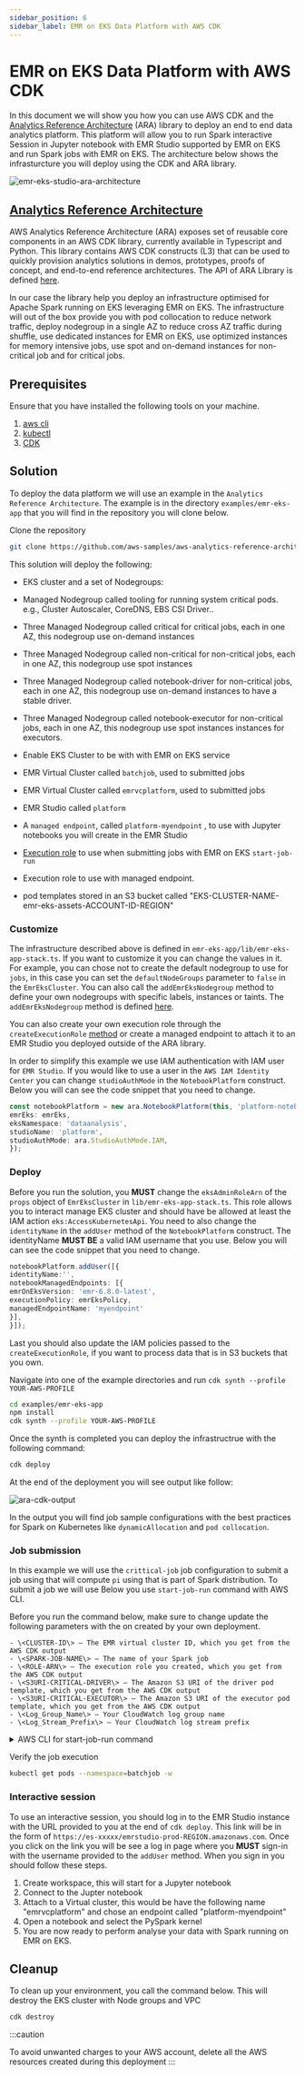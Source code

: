 ```yaml
---
sidebar_position: 6
sidebar_label: EMR on EKS Data Platform with AWS CDK
---
```


# EMR on EKS Data Platform with AWS CDK

In this document we will show you how you can use AWS CDK and the [Analytics Reference Architecture](https://aws.amazon.com/blogs/opensource/adding-cdk-constructs-to-the-aws-analytics-reference-architecture/) (ARA) library to deploy an end to end data analytics platform. This platform will allow you to run Spark interactive Session in Jupyter notebook with EMR Studio supported by EMR on EKS and run Spark jobs with EMR on EKS. The architecture below shows the infrasturcture you will deploy using the CDK and ARA library.

![emr-eks-studio-ara-architecture](./img/emr-eks-studio-cdk-ara.png)

## [Analytics Reference Architecture](https://aws.amazon.com/blogs/opensource/adding-cdk-constructs-to-the-aws-analytics-reference-architecture/)

AWS Analytics Reference Architecture (ARA) exposes set of reusable core components in an AWS CDK library, currently available in Typescript and Python. This library contains AWS CDK constructs (L3) that can be used to quickly provision analytics solutions in demos, prototypes, proofs of concept, and end-to-end reference architectures. The API of ARA Library is defined [here](https://constructs.dev/packages/aws-analytics-reference-architecture/v/2.4.11?lang=typescript).

In our case the library help you deploy an infrastructure optimised for Apache Spark running on EKS leveraging EMR on EKS. The infrastructure will out of the box provide you with pod collocation to reduce network traffic, deploy nodegroup in a single AZ to reduce cross AZ traffic during shuffle, use dedicated instances for EMR on EKS, use optimized instances for memory intensive jobs, use spot and on-demand instances for non-critical job and for critical jobs.

## Prerequisites

Ensure that you have installed the following tools on your machine.

1. [aws cli](https://docs.aws.amazon.com/cli/latest/userguide/install-cliv2.html)
2. [kubectl](https://Kubernetes.io/docs/tasks/tools/)
3. [CDK](https://docs.aws.amazon.com/cdk/v2/guide/getting_started.html#getting_started_install)

## Solution

To deploy the data platform we will use an example in the `Analytics Reference Architecture`. The example is in the directory `examples/emr-eks-app` that you will find in the repository you will clone below.

Clone the repository

```bash
git clone https://github.com/aws-samples/aws-analytics-reference-architecture.git
```

This solution will deploy the following:

- EKS cluster and a set of Nodegroups:

- Managed Nodegroup called tooling for running system critical pods. e.g., Cluster Autoscaler, CoreDNS, EBS CSI Driver..
- Three Managed Nodegroup called critical for critical jobs, each in one AZ, this nodegroup use on-demand instances
- Three Managed Nodegroup called non-critical for non-critical jobs, each in one AZ, this nodegroup use spot instances
- Three Managed Nodegroup called notebook-driver for non-critical jobs, each in one AZ, this nodegroup use on-demand instances to have a stable driver.
- Three Managed Nodegroup called notebook-executor for non-critical jobs, each in one AZ, this nodegroup use spot instances instances for executors.

- Enable EKS Cluster to be with with EMR on EKS service
- EMR Virtual Cluster called `batchjob`, used to submitted jobs
- EMR Virtual Cluster called `emrvcplatform`, used to submitted jobs
- EMR Studio called `platform`
- A `managed endpoint`, called `platform-myendpoint` , to use with Jupyter notebooks you will create in the EMR Studio
- [Execution role](https://docs.aws.amazon.com/emr/latest/EMR-on-EKS-DevelopmentGuide/iam-execution-role.html) to use when submitting jobs with EMR on EKS `start-job-run`
- Execution role to use with managed endpoint.
- pod templates stored in an S3 bucket called "EKS-CLUSTER-NAME-emr-eks-assets-ACCOUNT-ID-REGION"

### Customize

The infrastructure described above is defined in `emr-eks-app/lib/emr-eks-app-stack.ts`. If you want to customize it you can change the values in it. For example, you can chose not to create the default nodegroup to use for `jobs`, in this case you can set the `defaultNodeGroups` parameter to `false` in the `EmrEksCluster`. You can also call the `addEmrEksNodegroup` method to define your own nodegroups with specific labels, instances or taints. The `addEmrEksNodegroup` method is defined [here](https://constructs.dev/packages/aws-analytics-reference-architecture/v/2.4.11/api/EmrEksCluster?lang=typescript#addEmrEksNodegroup).

You can also create your own execution role through the `createExecutionRole` [method](https://constructs.dev/packages/aws-analytics-reference-architecture/v/2.4.11/api/EmrEksCluster?lang=typescript#createExecutionRole) or create a managed endpoint to attach it to an EMR Studio you deployed outside of the ARA library.

In order to simplify this example we use IAM authentication with IAM user for `EMR Studio`. If you would like to use a user in the `AWS IAM Identity Center` you can change `studioAuthMode` in the `NotebookPlatform` construct. Below you will can see the code snippet that you need to change.

```ts
const notebookPlatform = new ara.NotebookPlatform(this, 'platform-notebook', {
emrEks: emrEks,
eksNamespace: 'dataanalysis',
studioName: 'platform',
studioAuthMode: ara.StudioAuthMode.IAM,
});
```

### Deploy

Before you run the solution, you **MUST** change the `eksAdminRoleArn` of the `props` object of `EmrEksCluster` in `lib/emr-eks-app-stack.ts`. This role allows you to interact manage EKS cluster and should have be allowed at least the IAM action `eks:AccessKubernetesApi`. You need to also change the `identityName` in the `addUser` method of the `NotebookPlatform` construct. The identityName **MUST BE** a valid IAM username that you use. Below you will can see the code snippet that you need to change.

```ts
notebookPlatform.addUser([{
identityName:'',
notebookManagedEndpoints: [{
emrOnEksVersion: 'emr-6.8.0-latest',
executionPolicy: emrEksPolicy,
managedEndpointName: 'myendpoint'
}],
}]);
```

Last you should also update the IAM policies passed to the `createExecutionRole`, if you want to process data that is in S3 buckets that you own.

Navigate into one of the example directories and run `cdk synth --profile YOUR-AWS-PROFILE`

```bash
cd examples/emr-eks-app
npm install
cdk synth --profile YOUR-AWS-PROFILE
```

Once the synth is completed you can deploy the infrastructrue with the following command:

```bash
cdk deploy
```

At the end of the deployment you will see output like follow:

![ara-cdk-output](./img/cdk-deploy-result.png)

In the output you will find job sample configurations with the best practices for Spark on Kubernetes like `dynamicAllocation` and `pod collocation`.

### Job submission

In this example we will use the `crittical-job` job configuration to submit a job using that will compute `pi` using that is part of Spark distribution.
To submit a job we will use Below you use `start-job-run` command with AWS CLI.

Before you run the command below, make sure to change update the following parameters with the on created by your own deployment.

    - \<CLUSTER-ID\> – The EMR virtual cluster ID, which you get from the AWS CDK output
    - \<SPARK-JOB-NAME\> – The name of your Spark job
    - \<ROLE-ARN\> – The execution role you created, which you get from the AWS CDK output
    - \<S3URI-CRITICAL-DRIVER\> – The Amazon S3 URI of the driver pod template, which you get from the AWS CDK output
    - \<S3URI-CRITICAL-EXECUTOR\> – The Amazon S3 URI of the executor pod template, which you get from the AWS CDK output
    - \<Log_Group_Name\> – Your CloudWatch log group name
    - \<Log_Stream_Prefix\> – Your CloudWatch log stream prefix

<details>
    <summary>AWS CLI for start-job-run command</summary>

    ```bash
    aws emr-containers start-job-run \
        --virtual-cluster-id CLUSTER-ID\
        --name=SPARK-JOB-NAME\
        --execution-role-arn ROLE-ARN \
        --release-label emr-6.8.0-latest \
        --job-driver '{
        "sparkSubmitJobDriver":{
            "entryPoint": "local:///usr/lib/spark/examples/src/main/python/pi.py"
        }
    }' \
    --configuration-overrides '{
        "applicationConfiguration": [
        {
            "classification": "spark-defaults",
            "properties": {
                "spark.hadoop.hive.metastore.client.factory.class": "com.amazonaws.glue.catalog.metastore.AWSGlueDataCatalogHiveClientFactory",
                "spark.sql.catalogImplementation": "hive",
                "spark.dynamicAllocation.enabled":"true",
                "spark.dynamicAllocation.minExecutors": "8",
                "spark.dynamicAllocation.maxExecutors": "40",
                "spark.kubernetes.allocation.batch.size": "8",
                "spark.executor.cores": "8",
                "spark.kubernetes.executor.request.cores": "7",
                "spark.executor.memory": "28G",
                "spark.driver.cores": "2",
                "spark.kubernetes.driver.request.cores": "2",
                "spark.driver.memory": "6G",
                "spark.dynamicAllocation.executorAllocationRatio": "1",
                "spark.dynamicAllocation.shuffleTracking.enabled": "true",
                "spark.dynamicAllocation.shuffleTracking.timeout": "300s",
                "spark.kubernetes.driver.podTemplateFile": "s3://EKS-CLUSTER-NAME-emr-eks-assets-ACCOUNT-ID-REGION/EKS-CLUSTER-NAME/pod-template/critical-driver.yaml",
                "spark.kubernetes.executor.podTemplateFile": "s3://EKS-CLUSTER-NAME-emr-eks-assets-ACCOUNT-ID-REGION/EKS-CLUSTER-NAME/pod-template/critical-executor.yaml"
            }
        }
        ],
        "monitoringConfiguration": {
            "cloudWatchMonitoringConfiguration": {
                "logGroupName": "Log_Group_Name",
                "logStreamNamePrefix": "Log_Stream_Prefix"
            }
        }
    }'
    ```
</details>

Verify the job execution

```bash
kubectl get pods --namespace=batchjob -w
```

### Interactive session

To use an interactive session, you should log in to the EMR Studio instance with the URL provided to you at the end of `cdk deploy`.
This link will be in the form of `https://es-xxxxx/emrstudio-prod-REGION.amazonaws.com`.
Once you click on the link you will be see a log in page where you **MUST** sign-in with the username provided to the `addUser` method. When you sign in you should follow these steps.

1. Create workspace, this will start for a Jupyter notebook
2. Connect to the Jupter notebook
3. Attach to a Virtual cluster, this would be have the following name "emrvcplatform" and chose an endpoint called "platform-myendpoint"
4. Open a notebook and select the PySpark kernel
5. You are now ready to perform analyse your data with Spark running on EMR on EKS.

## Cleanup

To clean up your environment, you call the command below. This will destroy the EKS cluster with Node groups and VPC

```bash
cdk destroy
```

:::caution

To avoid unwanted charges to your AWS account, delete all the AWS resources created during this deployment
:::
